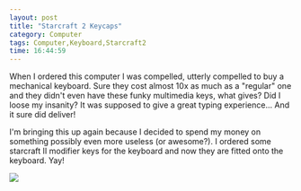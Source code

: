 ```yaml
---
layout: post
title: "Starcraft 2 Keycaps"
category: Computer
tags: Computer,Keyboard,Starcraft2
time: 16:44:59
---
```

When I ordered this computer I was compelled, utterly compelled to buy a mechanical keyboard. Sure they cost almost 10x as much as a "regular" one and they didn't even have these funky multimedia keys, what gives? Did I loose my insanity? It was supposed to give a great typing experience... And it sure did deliver!

I'm bringing this up again because I decided to spend my money on something possibly even more useless (or awesome?). I ordered some starcraft II modifier keys for the keyboard and now they are fitted onto the keyboard. Yay!

![](http://madeoftree.net/media/images/starcraft2_kb.JPG)

